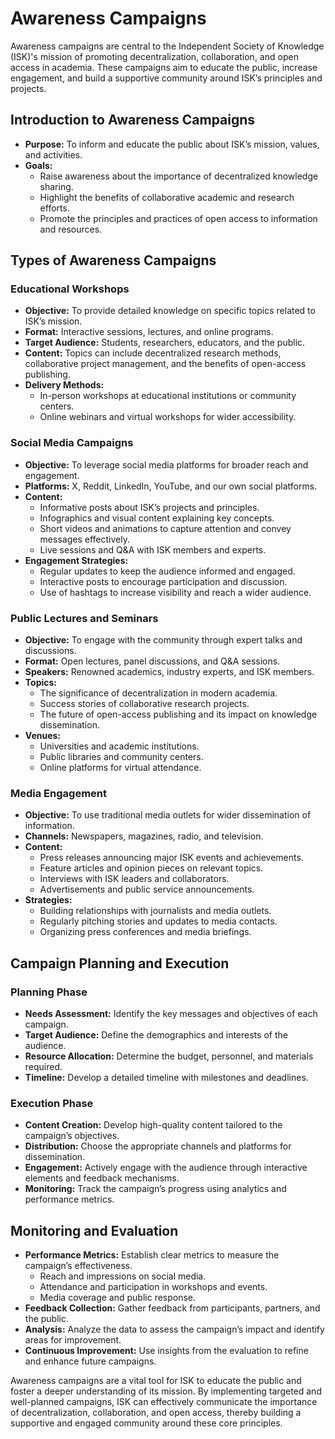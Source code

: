 # Awareness Campaigns


Awareness campaigns are central to the Independent Society of Knowledge (ISK)'s mission of promoting decentralization, collaboration, and open access in academia. These campaigns aim to educate the public, increase engagement, and build a supportive community around ISK’s principles and projects.

## Introduction to Awareness Campaigns

- **Purpose:** To inform and educate the public about ISK’s mission, values, and activities.
- **Goals:**
    - Raise awareness about the importance of decentralized knowledge sharing.
    - Highlight the benefits of collaborative academic and research efforts.
    - Promote the principles and practices of open access to information and resources.

## Types of Awareness Campaigns

### Educational Workshops

- **Objective:** To provide detailed knowledge on specific topics related to ISK’s mission.
- **Format:** Interactive sessions, lectures, and online programs.
- **Target Audience:** Students, researchers, educators, and the public.
- **Content:** Topics can include decentralized research methods, collaborative project management, and the benefits of open-access publishing.
- **Delivery Methods:**
    - In-person workshops at educational institutions or community centers.
    - Online webinars and virtual workshops for wider accessibility.

### Social Media Campaigns

- **Objective:** To leverage social media platforms for broader reach and engagement.
- **Platforms:** X, Reddit, LinkedIn, YouTube, and our own social platforms.
- **Content:**
    - Informative posts about ISK’s projects and principles.
    - Infographics and visual content explaining key concepts.
    - Short videos and animations to capture attention and convey messages effectively.
    - Live sessions and Q&A with ISK members and experts.
- **Engagement Strategies:**
    - Regular updates to keep the audience informed and engaged.
    - Interactive posts to encourage participation and discussion.
    - Use of hashtags to increase visibility and reach a wider audience.

### Public Lectures and Seminars

- **Objective:** To engage with the community through expert talks and discussions.
- **Format:** Open lectures, panel discussions, and Q&A sessions.
- **Speakers:** Renowned academics, industry experts, and ISK members.
- **Topics:**
    - The significance of decentralization in modern academia.
    - Success stories of collaborative research projects.
    - The future of open-access publishing and its impact on knowledge dissemination.
- **Venues:**
    - Universities and academic institutions.
    - Public libraries and community centers.
    - Online platforms for virtual attendance.
  
### Media Engagement

- **Objective:** To use traditional media outlets for wider dissemination of information.
- **Channels:** Newspapers, magazines, radio, and television.
- **Content:**
    - Press releases announcing major ISK events and achievements.
    - Feature articles and opinion pieces on relevant topics.
    - Interviews with ISK leaders and collaborators.
    - Advertisements and public service announcements.
- **Strategies:**
    - Building relationships with journalists and media outlets.
    - Regularly pitching stories and updates to media contacts.
    - Organizing press conferences and media briefings.

## Campaign Planning and Execution

### Planning Phase

- **Needs Assessment:** Identify the key messages and objectives of each campaign.
- **Target Audience:** Define the demographics and interests of the audience.
- **Resource Allocation:** Determine the budget, personnel, and materials required.
- **Timeline:** Develop a detailed timeline with milestones and deadlines.

### Execution Phase

- **Content Creation:** Develop high-quality content tailored to the campaign’s objectives.
- **Distribution:** Choose the appropriate channels and platforms for dissemination.
- **Engagement:** Actively engage with the audience through interactive elements and feedback mechanisms.
- **Monitoring:** Track the campaign’s progress using analytics and performance metrics.

## Monitoring and Evaluation

- **Performance Metrics:** Establish clear metrics to measure the campaign’s effectiveness.
    - Reach and impressions on social media.
    - Attendance and participation in workshops and events.
    - Media coverage and public response.
- **Feedback Collection:** Gather feedback from participants, partners, and the public.
- **Analysis:** Analyze the data to assess the campaign’s impact and identify areas for improvement.
- **Continuous Improvement:** Use insights from the evaluation to refine and enhance future campaigns.



Awareness campaigns are a vital tool for ISK to educate the public and foster a deeper understanding of its mission. By implementing targeted and well-planned campaigns, ISK can effectively communicate the importance of decentralization, collaboration, and open access, thereby building a supportive and engaged community around these core principles.